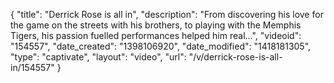 {
    "title": "Derrick Rose is all in",
    "description": "From discovering his love for the game on the streets with his brothers, to playing with the Memphis Tigers, his passion fuelled performances helped him real...",
    "videoid": "154557",
    "date_created": "1398106920",
    "date_modified": "1418181305",
    "type": "captivate",
    "layout": "video",
    "url": "\/v\/derrick-rose-is-all-in\/154557"
}